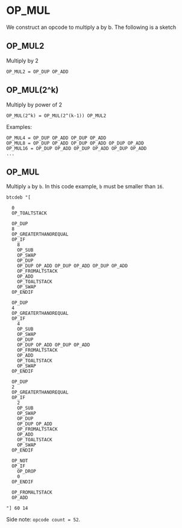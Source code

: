 # OP_MUL
We construct an opcode to multiply a by b. The following is a sketch

## OP_MUL2
Multiply by 2
```
OP_MUL2 = OP_DUP OP_ADD
```

## OP_MUL(2^k)
Multiply by power of 2
```
OP_MUL(2^k) = OP_MUL(2^(k-1)) OP_MUL2 
```

Examples:
```
OP_MUL4 = OP_DUP OP_ADD OP_DUP OP_ADD
OP_MUL8 = OP_DUP OP_ADD OP_DUP OP_ADD OP_DUP OP_ADD
OP_MUL16 = OP_DUP OP_ADD OP_DUP OP_ADD OP_DUP OP_ADD
...
```

## OP_MUL
Multiply `a` by `b`.
In this code example, `b` must be smaller than `16`.

```
btcdeb "[

  0 
  OP_TOALTSTACK

  OP_DUP
  8
  OP_GREATERTHANOREQUAL
  OP_IF
    8 
    OP_SUB
    OP_SWAP
    OP_DUP 
    OP_DUP OP_ADD OP_DUP OP_ADD OP_DUP OP_ADD
    OP_FROMALTSTACK
    OP_ADD
    OP_TOALTSTACK
    OP_SWAP
  OP_ENDIF

  OP_DUP
  4
  OP_GREATERTHANOREQUAL
  OP_IF
    4 
    OP_SUB
    OP_SWAP
    OP_DUP 
    OP_DUP OP_ADD OP_DUP OP_ADD
    OP_FROMALTSTACK
    OP_ADD
    OP_TOALTSTACK
    OP_SWAP
  OP_ENDIF

  OP_DUP
  2
  OP_GREATERTHANOREQUAL
  OP_IF
    2 
    OP_SUB
    OP_SWAP
    OP_DUP 
    OP_DUP OP_ADD
    OP_FROMALTSTACK
    OP_ADD
    OP_TOALTSTACK
    OP_SWAP
  OP_ENDIF

  OP_NOT
  OP_IF
    OP_DROP
    0
  OP_ENDIF

  OP_FROMALTSTACK
  OP_ADD

"] 60 14
```

Side note: `opcode count = 52`.

